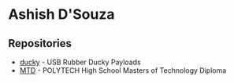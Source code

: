 # Ashish D'Souza
## Repositories
* [ducky](https://github.com/computer-geek64/ducky/) - USB Rubber Ducky Payloads
* [MTD](https://github.com/computer-geek64/MTD/) - POLYTECH High School Masters of Technology Diploma

